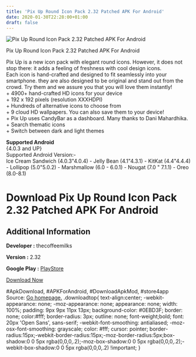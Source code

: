 ```yaml
---
title: 'Pix Up Round Icon Pack 2.32 Patched APK For Android'
date: 2020-01-30T22:28:00+01:00
draft: false
---
```


![Pix Up Round Icon Pack 2.32 Patched APK For Android](https://i2.wp.com/apkhome.net/wp-content/uploads/2018/12/Pix-Up-Round-Icon-Pack-2.32.png "Pix Up Round Icon Pack 2.32 Patched APK For Android")

  

Pix Up Round Icon Pack 2.32 Patched APK For Android

Pix Up is a new icon pack with elegant round icons. However, it does not stop there: it adds a feeling of freshness with cool design icons.  
Each icon is hand-crafted and designed to fit seamlessly into your smartphone. they are also designed to be original and stand out from the crowd. Try them and we assure you that you will love them instantly!  
\+ 4900+ hand-crafted HD icons for your device  
\+ 192 x 192 pixels (resolution XXXHDPI)  
\+ Hundreds of alternative icons to choose from  
\+ 9 cloud HD wallpapers. You can also save them to your device!  
\+ Pix Up uses CandyBar as a dashboard. Many thanks to Dani Mahardhika.  
\+ Search thematic icons  
\+ Switch between dark and light themes

**Supported Android**  
{4.0.3 and UP}  
Supported Android Version:-  
Ice Cream Sandwich (4.0.3"4.0.4) - Jelly Bean (4.1"4.3.1) - KitKat (4.4"4.4.4) - Lollipop (5.0"5.0.2) - Marshmallow (6.0 - 6.0.1) - Nougat (7.0 " 7.1.1) - Oreo (8.0-8.1)

Download Pix Up Round Icon Pack 2.32 Patched APK For Android
============================================================

Additional Information
----------------------

**Developer :** thecoffeemilks

**Version :** 2.32

**Google Play :** [PlayStore](https://play.google.com/store/apps/details?id=com.thecoffeemilks.pixup)

  

[Download Now](https://store4app.co/post/pix-up-round-icon-pack-2-32-patched-apk-for-android_1573671069)

  
#ApkDownload, #APKForAndroid, #DownloadApkMod, #store4app  
Source: [Go homepage.](https://store4app.co/post/pix-up-round-icon-pack-2-32-patched-apk-for-android_1573671069) .downloadtop{ text-align:center; -webkit-appearance: none; -moz-appearance: none; appearance: none; width: 100%; padding: 9px 9px 11px 13px; background-color: #0EBD3F; border: none; color:#fff; border-radius: 3px; outline: none; font-weight;bold; font: 20px 'Open Sans', sans-serif; -webkit-font-smoothing: antialiased; -moz-osx-font-smoothing: grayscale; color: #fff; cursor: pointer; border-radius:15px;-webkit-border-radius:15px;-moz-border-radius:5px;box-shadow:0 0 5px rgba(0,0,0,.2);-moz-box-shadow:0 0 5px rgba(0,0,0,.2);-webkit-box-shadow:0 0 5px rgba(0,0,0,.2) !important; }